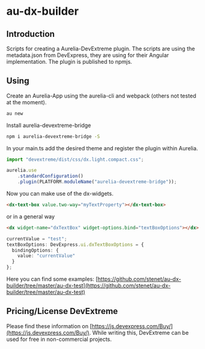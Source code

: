 # au-dx-builder

## Introduction

Scripts for creating a Aurelia-DevExtreme plugin. The scripts are using the metadata.json from DevExpress, they are 
using for their Angular implementation.
The plugin is published to npmjs.

## Using

Create an Aurelia-App using the aurelia-cli and webpack (others not tested at the moment).

```bash
au new
```

Install aurelia-devextreme-bridge
```bash
npm i aurelia-devextreme-bridge -S
```

In your main.ts add the desired theme and register the plugin within Aurelia.
```javascript
import "devextreme/dist/css/dx.light.compact.css";

aurelia.use
    .standardConfiguration()
    .plugin(PLATFORM.moduleName("aurelia-devextreme-bridge"));
```

Now you can make use of the dx-widgets.

```html
<dx-text-box value.two-way="myTextProperty"></dx-text-box>
```

or in a general way
```html
<dx widget-name="dxTextBox" widget-options.bind="textBoxOptions"></dx>
```
```typescript
currentValue = "test";
textBoxOptions: DevExpress.ui.dxTextBoxOptions = {
  bindingOptions: {
    value: "currentValue"
  }
};
```


Here you can find some examples: [https://github.com/stenet/au-dx-builder/tree/master/au-dx-test](https://github.com/stenet/au-dx-builder/tree/master/au-dx-test)

## Pricing/License DevExtreme

Please find these information on [https://js.devexpress.com/Buy/](https://js.devexpress.com/Buy/). While writing this, DevExtreme can be used for free in non-commercial projects.
